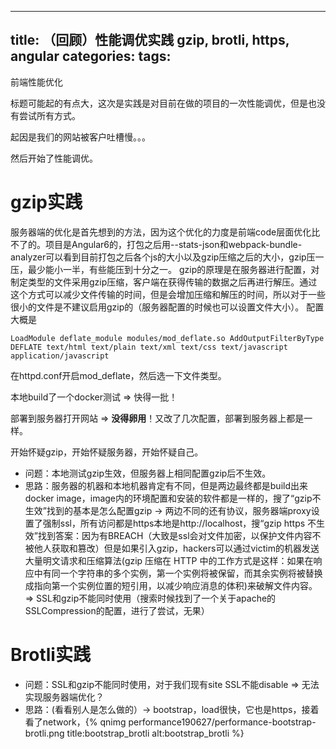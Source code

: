 
---
title: （回顾）性能调优实践 gzip, brotli, https, angular
categories:
tags:
---
前端性能优化

标题可能起的有点大，这次是实践是对目前在做的项目的一次性能调优，但是也没有尝试所有方式。

起因是我们的网站被客户吐槽慢。。。

然后开始了性能调优。

# gzip实践
服务器端的优化是首先想到的方法，因为这个优化的力度是前端code层面优化比不了的。项目是Angular6的，打包之后用--stats-json和webpack-bundle-analyzer可以看到目前打包之后各个js的大小以及gzip压缩之后的大小，gzip压一压，最少能小一半，有些能压到十分之一。
gzip的原理是在服务器进行配置，对制定类型的文件采用gzip压缩，客户端在获得传输的数据之后再进行解压。通过这个方式可以减少文件传输的时间，但是会增加压缩和解压的时间，所以对于一些很小的文件是不建议启用gzip的（服务器配置的时候也可以设置文件大小）。
配置大概是

``
LoadModule deflate_module modules/mod_deflate.so
AddOutputFilterByType DEFLATE text/html text/plain text/xml text/css text/javascript application/javascript
``

在httpd.conf开启mod_deflate，然后选一下文件类型。

本地build了一个docker测试 => 快得一批！

部署到服务器打开网站 => **没得卵用**！又改了几次配置，部署到服务器上都是一样。

开始怀疑gzip，开始怀疑服务器，开始怀疑自己。

 - 问题：本地测试gzip生效，但服务器上相同配置gzip后不生效。
 - 思路：服务器的机器和本地机器肯定有不同，但是两边最终都是build出来docker image，image内的环境配置和安装的软件都是一样的，搜了“gzip不生效”找到的基本是怎么配置gzip -> 两边不同的还有协议，服务器端proxy设置了强制ssl，所有访问都是https本地是http://localhost，搜“gzip https 不生效”找到答案：因为有BREACH（大致是ssl会对文件加密，以保护文件内容不被他人获取和篡改）但是如果引入gzip，hackers可以通过victim的机器发送大量明文请求和压缩算法(gzip 压缩在 HTTP 中的工作方式是这样：如果在响应中有同一个字符串的多个实例，第一个实例将被保留，而其余实例将被替换成指向第一个实例位置的短引用，以减少响应消息的体积)来破解文件内容。=> SSL和gzip不能同时使用（搜索时候找到了一个关于apache的SSLCompression的配置，进行了尝试，无果）

# Brotli实践
 - 问题：SSL和gzip不能同时使用，对于我们现有site SSL不能disable => 无法实现服务器端优化？
 - 思路：(看看别人是怎么做的）-> bootstrap，load很快，它也是https，接着看了network，{% qnimg performance190627/performance-bootstrap-brotli.png title:bootstrap_brotli alt:bootstrap_brotli %}